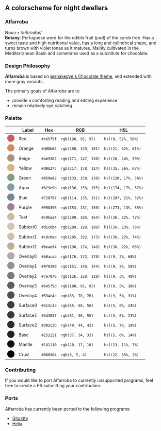## A colorscheme for night dwellers

### Alfarroba

Noun • /aɫfɐˈʀobɐ/   
**Botany**: Portuguese word for the edible fruit (pod) of the carob tree. Has a sweet taste and high nutritional value, has a long and cylindrical shape, and turns brown with violet tones as it matures. Mainly cultivated in the Mediterranean Basin and sometimes used as a substitute for chocolate.

### Design Philosophy

**Alfarroba** is based on [@snakedye's Chocolate theme](https://gitlab.com/snakedye/chocolate), and extended with more gray variants.

The primary goals of Alfarroba are to:
- provide a comforting reading and editing experience
- remain relatively eye catching

### Palette

|                                                                       | Label    | Hex       | RGB                  | HSL                  |
| :-------------------------------------------------------------------: | -------- | --------- | -------------------- | -------------------- |
| <img src="assets/palette/circles/alfarroba-red.svg" width="24"/>      | Red      | `#c65f5f` | `rgb(198, 95, 95)`   | `hsl(0, 52%, 58%)`   |
| <img src="assets/palette/circles/alfarroba-orange.svg" width="24"/>   | Orange   | `#d08b65` | `rgb(208, 139, 101)` | `hsl(21, 52%, 61%)`  |
| <img src="assets/palette/circles/alfarroba-beige.svg" width="24"/>    | Beige    | `#ab9382` | `rgb(171, 147, 130)` | `hsl(20, 24%, 59%)`  |
| <img src="assets/palette/circles/alfarroba-yellow.svg" width="24"/>   | Yellow   | `#d9b27c` | `rgb(217, 178, 124)` | `hsl(35, 56%, 67%)`  |
| <img src="assets/palette/circles/alfarroba-green.svg" width="24"/>    | Green    | `#859e82` | `rgb(133, 158, 130)` | `hsl(120, 17%, 56%)` |
| <img src="assets/palette/circles/alfarroba-aqua.svg" width="24"/>     | Aqua     | `#829e9b` | `rgb(130, 158, 155)` | `hsl(174, 17%, 57%)` |
| <img src="assets/palette/circles/alfarroba-blue.svg" width="24"/>     | Blue     | `#728797` | `rgb(114, 135, 151)` | `hsl(207, 21%, 52%)` |
| <img src="assets/palette/circles/alfarroba-purple.svg" width="24"/>   | Purple   | `#998396` | `rgb(153, 131, 150)` | `hsl(273, 13%, 55%)` |
| <img src="assets/palette/circles/alfarroba-text.svg" width="24"/>     | Text     | `#c8baa4` | `rgb(200, 186, 164)` | `hsl(36, 22%, 72%)`  |
| <img src="assets/palette/circles/alfarroba-subtext0.svg" width="24"/> | Subtext0 | `#d1c6b4` | `rgb(209, 198, 180)` | `hsl(36, 23%, 76%)`  |
| <img src="assets/palette/circles/alfarroba-subtext1.svg" width="24"/> | Subtext1 | `#cdc0ad` | `rgb(205, 192, 173)` | `hsl(36, 22%, 74%)`  |
| <img src="assets/palette/circles/alfarroba-subtext2.svg" width="24"/> | Subtext2 | `#beae94` | `rgb(190, 174, 148)` | `hsl(36, 22%, 66%)`  |
| <img src="assets/palette/circles/alfarroba-overlay0.svg" width="24"/> | Overlay0 | `#b0acaa` | `rgb(176, 172, 170)` | `hsl(9, 2%, 68%)`    |
| <img src="assets/palette/circles/alfarroba-overlay1.svg" width="24"/> | Overlay1 | `#979290` | `rgb(151, 146, 144)` | `hsl(9, 2%, 58%)`    |
| <img src="assets/palette/circles/alfarroba-overlay2.svg" width="24"/> | Overlay2 | `#7e7876` | `rgb(126, 120, 118)` | `hsl(9, 3%, 48%)`    |
| <img src="assets/palette/circles/alfarroba-overlay3.svg" width="24"/> | Overlay3 | `#645f5d` | `rgb(100, 95, 93)`   | `hsl(9, 5%, 38%)`    |
| <img src="assets/palette/circles/alfarroba-overlay4.svg" width="24"/> | Overlay4 | `#534e4c` | `rgb(83, 78, 76)`    | `hsl(9, 5%, 31%)`    |
| <img src="assets/palette/circles/alfarroba-surface0.svg" width="24"/> | Surface0 | `#413c3a` | `rgb(65, 60, 58)`    | `hsl(5, 6%, 24%)`    |
| <img src="assets/palette/circles/alfarroba-surface1.svg" width="24"/> | Surface1 | `#3d3837` | `rgb(61, 56, 55)`    | `hsl(5, 6%, 23%)`    |
| <img src="assets/palette/circles/alfarroba-surface2.svg" width="24"/> | Surface2 | `#302c2b` | `rgb(48, 44, 43)`    | `hsl(5, 7%, 18%)`    |
| <img src="assets/palette/circles/alfarroba-base.svg" width="24"/>     | Base     | `#252221` | `rgb(37, 34, 33)`    | `hsl(5, 6%, 14%)`    |
| <img src="assets/palette/circles/alfarroba-mantle.svg" width="24"/>   | Mantle   | `#141110` | `rgb(20, 17, 16)`    | `hsl(13, 11%, 7%)`   |
| <img src="assets/palette/circles/alfarroba-crust.svg" width="24"/>    | Crust    | `#080504` | `rgb(8, 5, 4)`       | `hsl(22, 33%, 2%)`   |

### Contributing

If you would like to port Alfarroba to currently unsupported programs, feel free to create a PR submitting your contribution.

### Ports

Alfarroba has currently been ported to the following programs:
- [Ghostty]()
- [Helix]()

